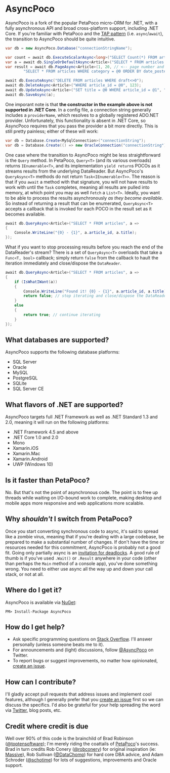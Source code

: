 # AsyncPoco

AsyncPoco is a fork of the popular PetaPoco micro-ORM for .NET, with a fully asynchronous API and broad cross-platform support, including .NET Core. If you're familiar with PetaPoco and the [TAP pattern](http://msdn.microsoft.com/en-us/library/hh873175.aspx) (i.e. `async`/`await`), the transition to AsyncPoco should be quite intuitive.

```C#
var db = new AsyncPoco.Database("connectionStringName");

var count = await db.ExecuteScalarAsync<long>("SELECT Count(*) FROM articles");
var a = await db.SingleOrDefaultAsync<Article>("SELECT * FROM articles WHERE article_id = @0", 123);
var result = await db.PageAsync<Article>(1, 20, // <-- page number and items per page
        "SELECT * FROM articles WHERE category = @0 ORDER BY date_posted DESC", "coolstuff");

await db.ExecuteAsync("DELETE FROM articles WHERE draft<>0");
await db.DeleteAsync<Article>("WHERE article_id = @0", 123);
await db.UpdateAsync<Article>("SET title = @0 WHERE article_id = @1", "New Title", 123);
await db.SaveAsync(a);
```

One imporant note is that **the constructor in the example above is not supported in .NET Core**. In a config file, a connection string generally includes a `providerName`, which resolves to a globally registered ADO.NET provider. Unfortunately, this functionality is absent in .NET Core, so AsyncPoco requires that you pass the provider a bit more directly. This is still pretty painless; either of these will work:

```c#
var db = Database.Create<MySqlConnection>("connectionString");
var db = Database.Create(() => new OracleConnection("connectionString"));
```

One case where the transition to AsyncPoco might be less straightforward is the `Query` method. In PetaPoco, `Query<T>` (and its various overloads) returns `IEnumerable<T>`, and its implementation `yield return`s POCOs as it streams results from the underlying DataReader. But AsyncPoco's `QueryAsync<T>` methods do not return `Task<IEnumerable<T>>`. The reason is that if you `await` a method with that signature, you will not have results to work with until the `Task` completes, meaning all results are pulled into memory, at which point you may as well `Fetch` a `List<T>`. Ideally, you want to be able to process the results asynchronously *as they become available*. So instead of returning a result that can be enumerated, `QueryAsync<T>` accepts a callback that is invoked for each POCO in the result set as it becomes available.

```C#
await db.QueryAsync<Article>("SELECT * FROM articles", a =>
{
    Console.WriteLine("{0} - {1}", a.article_id, a.title);
});
```

What if you want to stop processing results before you reach the end of the DataReader's stream? There is a set of `QueryAsync<T>` overloads that take a `Func<T, bool>` callback; simply return `false` from the callback to hault the iteration immediately and close/dispose the `DataReader`.

```C#
await db.QueryAsync<Article>("SELECT * FROM articles", a =>
{
    if (IsWhatIWant(a))
    {
        Console.WriteLine("Found it! {0} - {1}", a.article_id, a.title);
        return false; // stop iterating and close/dispose the DataReader
    }
    else
    {
        return true; // continue iterating
    }
});
```

## What databases are supported?

AsyncPoco supports the following database platforms:

- SQL Server
- Oracle
- MySQL
- PostgreSQL
- SQLite
- SQL Server CE

## What flavors of .NET are supported?

AsyncPoco targets full .NET Framework as well as .NET Standard 1.3 and 2.0, meaning it will run on the following platforms:

- .NET Framework 4.5 and above
- .NET Core 1.0 and 2.0
- Mono
- Xamarin.iOS
- Xamarin.Mac
- Xamarin.Android
- UWP (Windows 10)

## Is it faster than PetaPoco?

No. But that's not the point of asynchronous code. The point is to free up threads while waiting on I/O-bound work to complete, making desktop and mobile apps more responsive and web applications more scalable.

## Why *shouldn't* I switch from PetaPoco?

Once you start converting synchronous code to async, it's said to spread like a zombie virus, meaning that if you're dealing with a large codebase, be prepared to make a substantial number of changes. If don't have the time or resources needed for this commitment, AsyncPoco is probably not a good fit. Going only partially async is an [invitation for deadlocks](http://blog.stephencleary.com/2012/07/dont-block-on-async-code.html). A good rule of thumb is if you've used `.Wait()` or `.Result` anywhere in your code (other than perhaps the `Main` method of a console app), you've done something wrong. You need to either use async all the way up and down your call stack, or not at all.

## Where do I get it?

AsyncPoco is available via [NuGet](https://www.nuget.org/packages/AsyncPoco/):

`PM> Install-Package AsyncPoco`

## How do I get help?

- Ask specific programming questions on [Stack Overflow](http://stackoverflow.com/questions/ask?tags=asyncpoco+c%23+orm+micro-orm+async-await). I'll answer personally (unless someone beats me to it).
- For announcements and (light) discussions, follow [@AsyncPoco](https://twitter.com/AsyncPoco) on Twitter.
- To report bugs or suggest improvements, no matter how opinionated, [create an issue](https://github.com/tmenier/AsyncPoco/issues/new).

## How can I contribute?

I'll gladly accept pull requests that address issues and implement cool features, although I generally prefer that you [create an issue](https://github.com/tmenier/AsyncPoco/issues/new) first so we can discuss the specifics. I'd also be grateful for your help spreading the word via [Twitter](https://twitter.com/intent/tweet?text=Check%20out%20AsyncPoco!&tw_p=tweetbutton&url=https%3A%2F%2Fgithub.com%2Ftmenier%2FAsyncPoco), blog posts, etc.

## Credit where credit is due

Well over 90% of this code is the brainchild of Brad Robinson ([@toptensoftware](https://twitter.com/toptensoftware)); I'm merely riding the coattails of [PetaPoco](http://www.toptensoftware.com/petapoco)'s success. Brad in turn credits Rob Conery ([@robconery](https://twitter.com/robconery)) for original inspiration (ie: [Massive](https://github.com/robconery/massive)), Rob Sullivan ([@DataChomp](https://twitter.com/DataChomp)) for hard core DBA advice, and Adam Schroder ([@schotime](https://twitter.com/schotime)) for lots of suggestions, improvements and Oracle support.
